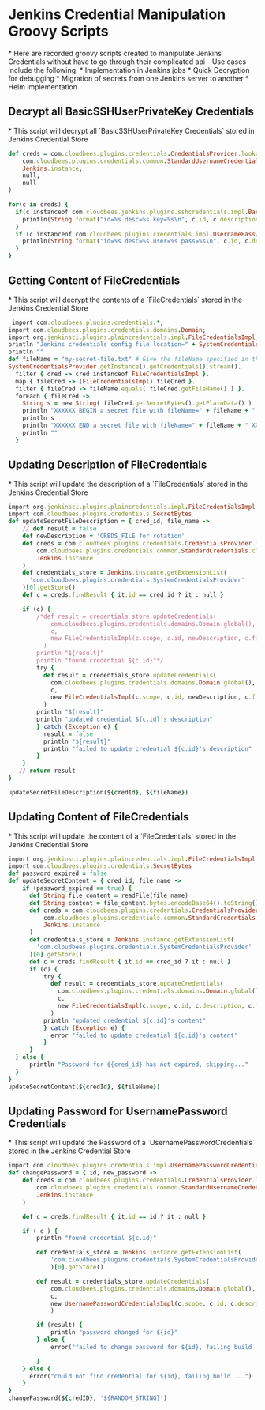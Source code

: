 <h1>Jenkins Credential Manipulation Groovy Scripts</h1>
* Here are recorded groovy scripts created to manipulate Jenkins Credentials without have to go through their complicated api
 - Use cases include the following:
   * Implementation in Jenkins jobs
   * Quick Decryption for debugging
   * Migration of secrets from one Jenkins server to another
   * Helm implementation
<h2>Decrypt all BasicSSHUserPrivateKey Credentials</h2>
* This script will decrypt all `BasicSSHUserPrivateKey Credentials` stored in Jenkins Credential Store

```ruby
def creds = com.cloudbees.plugins.credentials.CredentialsProvider.lookupCredentials(
    com.cloudbees.plugins.credentials.common.StandardUsernameCredentials.class,
    Jenkins.instance,
    null,
    null
)

for(c in creds) {
  if(c instanceof com.cloudbees.jenkins.plugins.sshcredentials.impl.BasicSSHUserPrivateKey){
    println(String.format("id=%s desc=%s key=%s\n", c.id, c.description, c.privateKeySource.getPrivateKeys()))
  }
  if (c instanceof com.cloudbees.plugins.credentials.impl.UsernamePasswordCredentialsImpl){
    println(String.format("id=%s desc=%s user=%s pass=%s\n", c.id, c.description, c.username, c.password))
  }
}
```

<h2>Getting Content of FileCredentials</h2>
* This script will decrypt the contents of a `FileCredentials` stored in the Jenkins Credential Store

```ruby
 import com.cloudbees.plugins.credentials.*;
import com.cloudbees.plugins.credentials.domains.Domain;
import org.jenkinsci.plugins.plaincredentials.impl.FileCredentialsImpl;
println "Jenkins credentials config file location=" + SystemCredentialsProvider.getConfigFile();
println ""
def fileName = "my-secret-file.txt" # Give the fileName specified in the SecretFile
SystemCredentialsProvider.getInstance().getCredentials().stream().
  filter { cred -> cred instanceof FileCredentialsImpl }.
  map { fileCred -> (FileCredentialsImpl) fileCred }.
  filter { fileCred -> fileName.equals( fileCred.getFileName() ) }.
  forEach { fileCred -> 
    String s = new String( fileCred.getSecretBytes().getPlainData() )
    println "XXXXXX BEGIN a secret file with fileName=" + fileName + " XXXXXXXXXXXX"
    println s
    println "XXXXXX END a secret file with fileName=" + fileName + " XXXXXXXXXXXX"
    println ""
  }
```

<h2>Updating Description of FileCredentials</h2>
* This script will update the description of a `FileCredentials` stored in the Jenkins Credential Store

```ruby
import org.jenkinsci.plugins.plaincredentials.impl.FileCredentialsImpl
import com.cloudbees.plugins.credentials.SecretBytes
def updateSecretFileDescription = { cred_id, file_name ->
    // def result = false
    def newDescription = 'CREDS_FILE for rotation'
    def creds = com.cloudbees.plugins.credentials.CredentialsProvider.lookupCredentials(
        com.cloudbees.plugins.credentials.common.StandardCredentials.class,
        Jenkins.instance
    )
    def credentials_store = Jenkins.instance.getExtensionList(
      'com.cloudbees.plugins.credentials.SystemCredentialsProvider'
    )[0].getStore()
    def c = creds.findResult { it.id == cred_id ? it : null }

    if (c) {
        /*def result = credentials_store.updateCredentials(
            com.cloudbees.plugins.credentials.domains.Domain.global(),
            c,
            new FileCredentialsImpl(c.scope, c.id, newDescription, c.fileName, c.secretBytes)
          )
        println "${result}" 
        println "found credential ${c.id}"*/
        try {
          def result = credentials_store.updateCredentials(
            com.cloudbees.plugins.credentials.domains.Domain.global(),
            c,
            new FileCredentialsImpl(c.scope, c.id, newDescription, c.fileName, c.secretBytes)
          )
        println "${result}" 
        println "updated credential ${c.id}'s description"
        } catch (Exception e) {
          result = false
          println "${result}"
          println "failed to update credential ${c.id}'s description"
        }
    }
   // return result
}

updateSecretFileDescription(${credId}, ${fileName})
```

<h2>Updating Content of FileCredentials</h2>
* This script will update the content of a `FileCredentials` stored in the Jenkins Credential Store

```ruby
import org.jenkinsci.plugins.plaincredentials.impl.FileCredentialsImpl
import com.cloudbees.plugins.credentials.SecretBytes
def password_expired = false
def updateSecretContent = { cred_id, file_name ->
    if (password_expired == true) {
      def String file_content = readFile(file_name)
      def String content = file_content.bytes.encodeBase64().toString()
      def creds = com.cloudbees.plugins.credentials.CredentialsProvider.lookupCredentials(
          com.cloudbees.plugins.credentials.common.StandardCredentials.class,
          Jenkins.instance
      )
      def credentials_store = Jenkins.instance.getExtensionList(
        'com.cloudbees.plugins.credentials.SystemCredentialsProvider'
      )[0].getStore()
      def c = creds.findResult { it.id == cred_id ? it : null }
      if (c) {
          try {
            def result = credentials_store.updateCredentials(
              com.cloudbees.plugins.credentials.domains.Domain.global(),
              c,
              new FileCredentialsImpl(c.scope, c.id, c.description, c.fileName, SecretBytes.fromString(content))
            )
          println "updated credential ${c.id}'s content"
          } catch (Exception e) {
            error "failed to update credential ${c.id}'s content"
          }
      }
  } else {
      println "Password for ${cred_id} has not expired, skipping..."
  }
}
updateSecretContent(${credId}, ${fileName})
```

<h2>Updating Password for UsernamePassword Credentials</h2>
* This script will update the Password of a `UsernamePasswordCredentials` stored in the Jenkins Credential Store

```ruby
import com.cloudbees.plugins.credentials.impl.UsernamePasswordCredentialsImpl
def changePassword = { id, new_password ->
    def creds = com.cloudbees.plugins.credentials.CredentialsProvider.lookupCredentials(
        com.cloudbees.plugins.credentials.common.StandardUsernameCredentials.class,
        Jenkins.instance
    )

    def c = creds.findResult { it.id == id ? it : null }

    if ( c ) {
        println "found credential ${c.id}"

        def credentials_store = Jenkins.instance.getExtensionList(
            'com.cloudbees.plugins.credentials.SystemCredentialsProvider'
            )[0].getStore()

        def result = credentials_store.updateCredentials(
            com.cloudbees.plugins.credentials.domains.Domain.global(),
            c,
            new UsernamePasswordCredentialsImpl(c.scope, c.id, c.description, c.username, new_password)
            )

        if (result) {
            println "password changed for ${id}"
        } else {
            error("failed to change password for ${id}, failing build ...")

        }
    } else {
      error("could not find credential for ${id}, failing build ...")
    }
}
changePassword(${credID}, '${RANDOM_STRING}')
```

